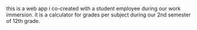this is a web app i co-created with a student employee during our work immersion. it is a calculator for grades per subject during our 2nd semester of 12th grade.
